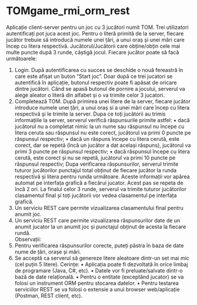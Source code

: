 # TOMgame_rmi_orm_rest

Aplicație client-server pentru un joc cu 3 jucători numit TOM. Trei utilizatori autentificați pot juca acest joc. Pentru o literă primită de la server, fiecare jucător trebuie să introducă numele unei țări, a unui oraș și unei mări care încep cu litera respectivă. Jucătorul/Jucătorii care obține/obțin cele mai multe puncte după 3 runde, câștigă jocul. Fiecare jucător poate să facă următoarele:
  1. Login. După autentificarea cu succes se deschide o nouă fereastră în care este afișat  un buton “Start joc”. Doar după ce trei jucatori se autentifică în aplicație, butonul respectiv poate fi apăsat de oricare dintre jucători. Când se apasă butonul de pornire a jocului, serverul va alege aleator o literă din alfabet și o va trimite celor 3 jucatori.
  2. Completează TOM. După primirea unei litere de la server, fiecare jucător introduce numele unei țări, a unui oraș si a unei mări care încep cu litera respectivă și le trimite la server. Dupa ce toți jucătorii au trimis informațiile la server, serverul verifică răspunsurile primite astfel:
              • dacă jucătorul nu a completat nimic la un nume sau răspunsul  nu începe cu litera ceruta sau răspunsul nu este corect, jucătorul va primi 0 puncte pe răspunsul respectiv;
              • dacă un răspuns începe cu litera cerută, este corect, dar se repetă (încă un jucător a dat același răspuns), jucătorul va primi 3 puncte pe răspunsul respectiv;
              • dacă răspunsul începe cu litera cerută, este corect și  nu se repetă, jucătorul va primi 10 puncte pe răspunsul respectiv;  Dupa verificarea răspunsurilor, serverul trimite tuturor jucătorilor punctajul total obținut de fiecare jucător la runda respectivă și litera pentru runda următoare. Aceste informații vor apărea automat pe interfața grafică a fiecărui jucator.  Acest pas se repeta de încă 2 ori.  La finalul celor 3 runde, serverul va trimite tuturor jucătorilor clasamentul final și toți jucătorii vor vedea clasamentul pe interfața grafică.
   3. Un serviciu REST care permite vizualizarea clasamentului final pentru anumit joc. 
   4. Un serviciu REST care permite vizualizarea răspunsurilor date de un anumit jucator la un anumit joc și punctajul obținut de acesta la fiecare rundă.     
Observații:
  1. Pentru verificarea răspunsurilor corecte, puteți păstra în baza de date nume de țări, orașe și mări.
  2. Se acceptă ca serverul să genereze litere aleatoare dintr-un set mai mic (cel puțin 5 litere). 
Cerințe:
        • Aplicația poate fi dezvoltată în orice limbaj de programare (Java, C#,  etc).
        • Datele vor fi preluate/salvate dintr-o bază de date relațională.
        • Pentru o entitate (exceptând jucator) se va folosi un instrument ORM pentru stocarea datelor.
        • Pentru testarea serviciilor REST se va folosi o extensie a unui browser web/aplicație (Postman, REST client, etc). 
